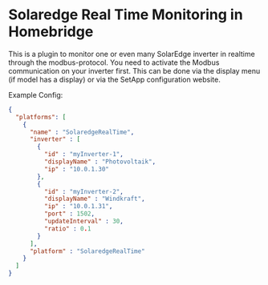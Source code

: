 # Solaredge Real Time Monitoring in Homebridge
This is a plugin to monitor one or even many SolarEdge inverter in realtime through the modbus-protocol. You need to activate the Modbus communication on your inverter first. This can be done via the display menu (if model has a display) or via the SetApp configuration website.

Example Config:
```json
{
  "platforms": [
    {
      "name" : "SolaredgeRealTime",
      "inverter" : [
        {
          "id" : "myInverter-1",
          "displayName" : "Photovoltaik",
          "ip" : "10.0.1.30"
        },
        {
          "id" : "myInverter-2",
          "displayName" : "Windkraft",
          "ip" : "10.0.1.31",
          "port" : 1502,
          "updateInterval" : 30,
          "ratio" : 0.1
        }
      ],
      "platform" : "SolaredgeRealTime"
    }
  ]
}
```
